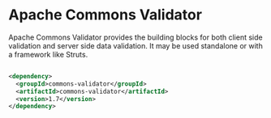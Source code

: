# Apache Commons Validator

Apache Commons Validator provides the building blocks for both client side validation and server side data validation.
It may be used standalone or with a framework like Struts.

```xml

<dependency>
  <groupId>commons-validator</groupId>
  <artifactId>commons-validator</artifactId>
  <version>1.7</version>
</dependency>
```

